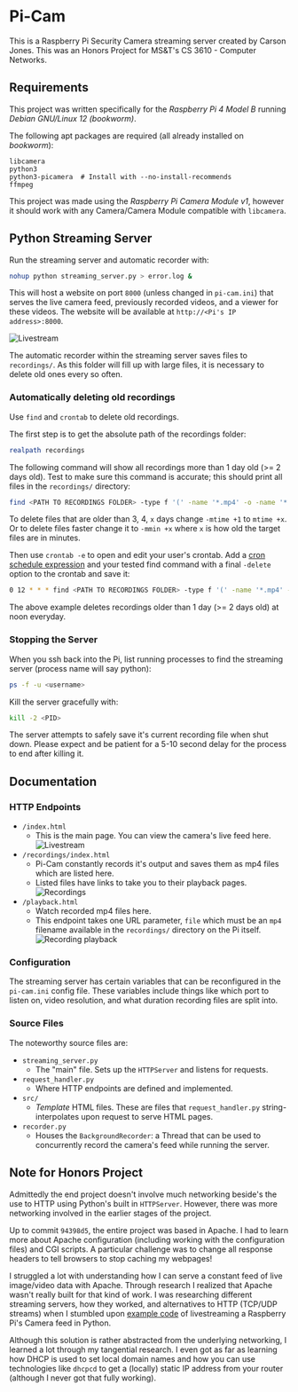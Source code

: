 # Pi-Cam

This is a Raspberry Pi Security Camera streaming server created by Carson Jones. This was an Honors Project for MS&T's CS 3610 - Computer Networks.

## Requirements

This project was written specifically for the _Raspberry Pi 4 Model B_ running _Debian GNU/Linux 12 (bookworm)_.

The following apt packages are required (all already installed on _bookworm_):

```
libcamera
python3
python3-picamera  # Install with --no-install-recommends
ffmpeg
```

This project was made using the _Raspberry Pi Camera Module v1_, however it should work with any Camera/Camera Module compatible with `libcamera`.

## Python Streaming Server

Run the streaming server and automatic recorder with:

```bash
nohup python streaming_server.py > error.log &
```

This will host a website on port `8000` (unless changed in `pi-cam.ini`) that serves the live camera feed, previously recorded videos, and a viewer for these videos. The website will be available at `http://<Pi's IP address>:8000`.

![Livestream](readme-images/project-image.jpg)

The automatic recorder within the streaming server saves files to `recordings/`. As this folder will fill up with large files, it is necessary to delete old ones every so often.

### Automatically deleting old recordings

Use `find` and `crontab` to delete old recordings.

The first step is to get the absolute path of the recordings folder:

```bash
realpath recordings
```

The following command will show all recordings more than 1 day old (>= 2 days old). Test to make sure this command is accurate; this should print all files in the `recordings/` directory:

```bash
find <PATH TO RECORDINGS FOLDER> -type f '(' -name '*.mp4' -o -name '*.h264' ')' -mtime +1
```

To delete files that are older than 3, 4, `x` days change `-mtime +1` to `mtime +x`. Or to delete files faster change it to `-mmin +x` where `x` is how old the target files are in minutes.

Then use `crontab -e` to open and edit your user's crontab. Add a [cron schedule expression](https://crontab.guru/) and your tested find command with a final `-delete` option to the crontab and save it:

```bash
0 12 * * * find <PATH TO RECORDINGS FOLDER> -type f '(' -name '*.mp4' -o -name '*.h264' ')' -mtime +1 -delete
```

The above example deletes recordings older than 1 day (>= 2 days old) at noon everyday.

### Stopping the Server

When you ssh back into the Pi, list running processes to find the streaming server (process name will say python):

```bash
ps -f -u <username>
```

Kill the server gracefully with:

```bash
kill -2 <PID>
```

The server attempts to safely save it's current recording file when shut down. Please expect and be patient for a 5-10 second delay for the process to end after killing it.

## Documentation

### HTTP Endpoints

* `/index.html`
  * This is the main page. You can view the camera's live feed here.
  ![Livestream](readme-images/livestream.jpg)
* `/recordings/index.html`
  * Pi-Cam constantly records it's output and saves them as mp4 files which are listed here.
  * Listed files have links to take you to their playback pages.
  ![Recordings](readme-images/recordings.jpg)
* `/playback.html`
  * Watch recorded mp4 files here.
  * This endpoint takes one URL parameter, `file` which must be an `mp4` filename available in the `recordings/` directory on the Pi itself.
  ![Recording playback](readme-images/playback.jpg)

### Configuration

The streaming server has certain variables that can be reconfigured in the `pi-cam.ini` config file. These variables include things like which port to listen on, video resolution, and what duration recording files are split into.

### Source Files

The noteworthy source files are:

* `streaming_server.py`
  * The "main" file. Sets up the `HTTPServer` and listens for requests.
* `request_handler.py`
  * Where HTTP endpoints are defined and implemented.
* `src/`
  * _Template_ HTML files. These are files that `request_handler.py` string-interpolates upon request to serve HTML pages.
* `recorder.py`
  * Houses the `BackgroundRecorder`: a Thread that can be used to concurrently record the camera's feed while running the server.

## Note for Honors Project

Admittedly the end project doesn't involve much networking beside's the use to HTTP using Python's built in `HTTPServer`. However, there was more networking involved in the earlier stages of the project.

Up to commit `94398d5`, the entire project was based in Apache. I had to learn more about Apache configuration (including working with the configuration files) and CGI scripts. A particular challenge was to change all response headers to tell browsers to stop caching my webpages!

I struggled a lot with understanding how I can serve a constant feed of live image/video data with Apache. Through research I realized that Apache wasn't really built for that kind of work. I was researching different streaming servers, how they worked, and alternatives to HTTP (TCP/UDP streams) when I stumbled upon [example code](https://github.com/raspberrypi/picamera2/blob/main/examples/mjpeg_server.py) of livestreaming a Raspberry Pi's Camera feed in Python.

Although this solution is rather abstracted from the underlying networking, I learned a lot through my tangential research. I even got as far as learning how DHCP is used to set local domain names and how you can use technologies like `dhcpcd` to get a (locally) static IP address from your router (although I never got that fully working).
